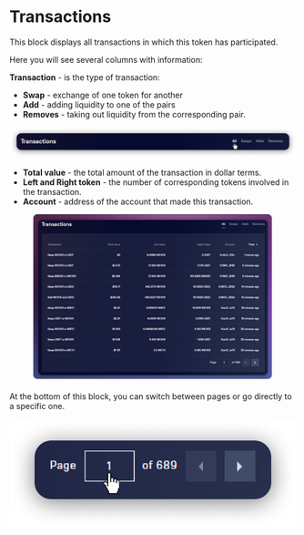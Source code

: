 # Transactions

This block displays all transactions in which this token has participated.

Here you will see several columns with information:

**Transaction** - is the type of transaction:

* **Swap** - exchange of one token for another
* **Add** - adding liquidity to one of the pairs
* **Removes** - taking out liquidity from the corresponding pair.

![You can switch between the types of transactions that will be displayed](<../../../../.gitbook/assets/image (177).png>)

* **Total value** - the total amount of the transaction in dollar terms.
* **Left and Right token** - the number of corresponding tokens involved in the transaction.
* **Account** - address of the account that made this transaction.

<figure><img src="../../../../.gitbook/assets/image (311).png" alt=""><figcaption></figcaption></figure>

At the bottom of this block, you can switch between pages or go directly to a specific one.

![](<../../../../.gitbook/assets/image (26).png>)
